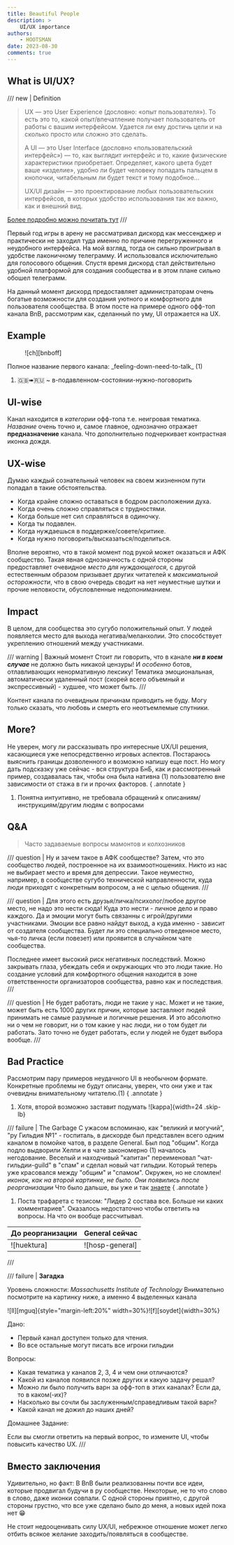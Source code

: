 ```yaml
---
title: Beautiful People
description: >
    UI/UX importance
authors:
    - HOOTSMAN
date: 2023-08-30
comments: true
---
```


## What is UI/UX?

/// new | Definition
> UX — это User Experience (дословно: «опыт пользователя»). То есть это то, какой опыт/впечатление получает пользователь от работы с вашим интерфейсом. Удается ли ему достичь цели и на сколько просто или сложно это сделать.
>
> А UI — это User Interface (дословно «пользовательский интерфейс») — то, как выглядит интерфейс и то, какие физические характеристики приобретает. Определяет, какого цвета будет ваше «изделие», удобно ли будет человеку попадать пальцем в кнопочки, читабельным ли будет текст и тому подобное…
>
> UX/UI дизайн — это проектирование любых пользовательских интерфейсов, в которых удобство использования так же важно, как и внешний вид.

[Более подробно можно почитать тут](https://habr.com/ru/articles/321312/)
///

<!-- more -->

Первый год игры в арену не рассматривал дискорд как мессенджер и практически не заходил туда именно по причине перегруженного и неудобного интерфейса.
На мой взгляд, тогда он сильно проигрывал в удобстве лаконичному телеграмму. И использовался исключительно для голосового общения.
Спустя время дискорд стал действительно удобной платформой для создания сообщества и в этом плане сильно обошел телеграмм.

На данный момент дискорд предоставляет администраторам очень богатые возможности для создания уютного и комфортного для пользователя сообщества.
В этом посте на примере одного офф-топ канала BnB, рассмотрим как, сделанный по уму, UI отражается на UX.

## Example

<figure markdown="span">

![ch][bnboff]
</figure>

<div class="annotate" markdown>
Полное название первого канала: _feeling-down-need-to-talk_ (1)
</div>

1. 🇬🇧➠🇷🇺 ~ в-подавленном-состоянии-нужно-поговорить

## UI-wise

Канал находится в _категории_ офф-топа т.е. неигровая тематика.
_Название_ очень точно и, самое главное, однозначно отражает **предназначение** канала.
Что дополнительно подчеркивает контрастная иконка дождя.

## UX-wise

Думаю каждый сознательный человек на своем жизненном пути попадал в такие обстоятельства.

- Когда крайне сложно оставаться в бодром расположении духа.
- Когда очень сложно справляться с трудностями.
- Когда больше нет сил справляться в одиночку.
- Когда ты подавлен.
- Когда нуждаешься в поддержке/совете/критике.
- Когда нужно поговорить/высказаться/поделиться.

Вполне вероятно, что в такой момент под рукой может оказаться и АФК сообщество.
Такая явная однозначность с одной стороны предоставляет очевидное _место для нуждающегося_, с другой естественным образом призывает других читателей к _максимальной осторожности_, что в свою очередь сводит на нет неуместные шутки и прочие неловкости, обусловленные недопониманием.

## Impact

В целом, для сообщества это сугубо положительный опыт.
У людей появляется место для выхода негатива/меланхолии. Это способствует укреплению отношений между участниками.

 /// warning | Важный момент
 Стоит ли говорить, что в канале _**ни в коем случае**_ не должно быть никакой цензуры!
 И _особенно_ ботов, отлавливающих ненормативную лексику!
 Тематика эмоциональная, автоматически удаленный пост (скорей всего объемный и экспрессивный) - худшее, что может быть.
 ///

Контент канала по очевидным причинам приводить не буду.
Могу только сказать, что любовь и смерть его неотъемлемые спутники.

## More?

Не уверен, могу ли рассказывать про интересные UX/UI решения, касающиеся уже непосредственно игровых аспектов.
Постараюсь выяснить границы дозволенного и возможно напишу еще пост.
Но могу дать подсказку уже сейчас - вся структура БнБ, как и рассмотренный пример, создавалась так, чтобы она была нативна (1) пользователю вне зависимости от стажа в ги и прочих факторов.
{ .annotate }

1. Понятна интуитивно, не требовала обращений к описаниям/инструкциям/другим людям с вопросами

## Q&A

> Часто задаваемые вопросы мамонтов и колхозников

/// question | Ну и зачем такое в АФК сообществе?
Затем, что это сообщество людей, построенное на их взаимоотношениях.
Никто из нас не выбирает место и время для депрессии.
Такое неуместно, например, в сообществе сугубо технической направленности, куда люди приходят с конкретным вопросом, а не с целью общения.
///

/// question | Для этого есть друзья/личка/психолог/любое другое место, не надо это нести сюда!
Куда это нести - личное дело и право каждого. Да и эмоции могут быть связанны с игрой/другими участниками.
Эмоции все равно найдут выход, а куда именно - зависит от создателя сообщества.
Будет ли это специально отведенное место, чья-то личка (если повезет) или проявится в случайном чате сообщества.

Последнее имеет высокий риск негативных последствий.
Можно закрывать глаза, убеждать себя и окружающих что это люди такие.
Но создание условий для комфортного общения находится в зоне ответственности организаторов сообщества, равно как и последствия.
///

/// question | Не будет работать, люди не такие у нас.
Может и не такие, может быть есть 1000 других причин, которые заставляют людей принимать не самые разумные и логичные решения.
И это абсолютно ни о чем не говорит, ни о том какие у нас люди, ни о том будет ли работать.
Зато точно не будет работать, если у людей не будет выбора вообще.
///

## Bad Practice

Рассмотрим пару примеров неудачного UI в необычном формате.
Конкретные проблемы не будут описаны, уверен, что они уже и так очевидны внимательному читателю.(1)
{ .annotate }

1. Хотя, второй возможно заставит подумать ![kappa]{width=24 .skip-lb}

/// failure | The Garbage
С ужасом вспоминаю, как "великий и могучий", "ру Гильдия №1" - госпиталь, в дискорде был представлен всего одним каналом в помойке чатов, в разделе General.
Был под "общим". Когда подло выдворили Хелпи и в чате закономерно (1) началось негодование.
Веселый и находчивый "капитан" переименовал "чат-гильдии-guild" в "спам" и сделал новый чат гильдии.
Который теперь уже красовался между "общим" и "спамом". Окружен, но не сломлен!
_иконок, как на второй картинке, не было. Они появились после реорганизации_
Что было дальше, вы уже и так [знаете](th-retirement.md)
{ .annotate }

1. Поста трафарета с тезисом:
 "Лидер 2 состава все. Больше ни каких комментариев".
 Оказалось недостаточно чтобы ответить на вопросы. На что он вообще рассчитывал.

| До реорганизации | General сейчас  |
| ---------------- | --------------- |
| ![huektura]      | ![hosp-general] |

///

/// failure | **Загадка**

Уровень сложности: _Massachusetts Institute of Technology_
Внимательно посмотрите на картинку ниже, а именно 4 выделенных канала

![ll][mguq]{style="margin-left:20%" width=30%}![f][soydet]{width=30%}

Дано:

- Первый канал доступен только для чтения.
- Во все остальные могут писать все игроки гильдии

Вопросы:

- Какая тематика у каналов 2, 3, 4 и чем они отличаются?
- Какой из каналов появился позже других и какую задачу решал?
- Можно ли было получить варн за офф-топ в этих каналах? Если да, то в каком(-их)?
- Насколько вы сочли бы заслуженным/справедливым такой варн?
- Какой канал не дожил до наших дней?

Домашнее Задание:

Если вы смогли ответить на первый вопрос, то измените UI, чтобы повысить качество UX.
///

## Вместо заключения

Удивительно, но факт:
В BnB были реализованны почти все идеи, которые продвигал будучи в ру сообществе.
Некоторые, не то что слово в слово, даже иконки совпали.
С одной стороны приятно, с другой стороны грустно, что все уже сделано было до меня, а новых идей пока нет :grin:

Не стоит недооценивать силу UX/UI, небрежное отношение может легко отбить всякое желание заходить/появляться в сообществе.
